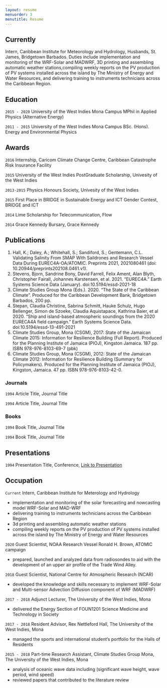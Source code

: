 ```yaml
---
layout: resume
menuorder: 3
menutitle: Resume
---
```

## Currently

Intern, Caribbean Institute for Meteorology and Hydrology, Husbands, St. James,
Bridgetown Barbados. Duties include implementation and monitoring of the WRF-Solar and
MADWRF, 3D printing and assembling automatic weather stations,compiling weekly reports 
on the PV production of PV systems installed across the island by The Ministry of Energy 
and Water Resources, and delivering training to instruments technicians across the 
Caribbean Region.


## Education

`2015 - 2020`
University of the West Indies Mona Campus
MPhil in Applied Physics (Alternative Energy)


`2011 - 2015`
University of the West Indies Mona Campus
BSc. (Hons). Energy and Environmental Physics 

## Awards

`2016` 
Internship, Caricom Climate Change Centre, Caribbean Catastrophe Risk Insurance Facility

`2015` 
University of the West Indies PostGraduate Scholarship, Univesity of the West Indies

`2013-2015` 
Physics Honours Society, Univesity of the West Indies

`2015` 
First Place in BRIDGE in Sustainable Energy and ICT Gender Contest, BRIDGE and ICT

`2014` 
Lime Scholarship for Telecommunication, Flow

`2014` 
Grace Kennedy Bursary, Grace Kennedy

## Publications
1. Hall, K.; Daley, A.; Whitehall, S.; Sandiford, S.; Gentemann, C.L. Validating Salinity From SMAP With Saildrones and Research Vessel Data During EUREC4A-OA/ATOMIC. Preprints 2021, 2021080461 (doi: 10.20944/preprints202108.0461.v1).
2. Stevens, Bjorn, Sandrine Bony, David Farrell, Felix Ament, Alan Blyth, Christopher Fairall, Johannes Karstensen, et al. 2021. “EUREC4A.” Earth Systems Science Data (January). doi:10.5194/essd-2021-18
3. Climate Studies Group Mona (Eds.). 2020. “The State of the Caribbean  Climate”. Produced for the Caribbean Development Bank, Bridgetown Barbados, 200 pp.
4. Stepan, Claudia Christine,  Sabrina Schmitt, Hauke Schulz, Hugo Bellenger, Simon de Szoeke, Claudia Aquistapace, Kathrina Baier, et al 2020. “Ship and island-based atmospheric soundings from the 2020 EURECA4A field campaign.” Earth Systems Science Data. doi:10.5194/essd-13-491-2021
5. Climate Studies Group, Mona (CSGM), 2017: State of the Jamaican Climate 2015: Information for Resilience Building (Full Report). Produced for the Planning Institute of Jamaica (PIOJ), Kingston Jamaica. 187 pp. ISBN 978-976-8103-69-7 (pbk)
6. Climate Studies Group, Mona (CSGM), 2012: State of the Jamaican Climate 2012: Information for Resilience Building (Summary for Policymakers). Produced for the Planning Institute of Jamaica (PIOJ), Kingston, Jamaica. 47 pp. ISBN 978-976-8103-42-0.
<!-- A list is also available [online](https://scholar.google.co.uk/citations?user=LTOTl0YAAAAJ) -->

### Journals

`1994`
Article Title, Journal Title

`1994`
Article Title, Journal Title

### Books

`1994`
Book Title, Journal Title

`1994`
Book Title, Journal Title


## Presentations

`1994`
Presentation Title, Conference, <a href="https://MyWebsite.tld/presentation1">Link to Presentation</a>


## Occupation

`Current`
Intern, Caribbean Institute for Meterology and Hydrology 

- implementation and monitoring of the solar forecasting and nowcasting model WRF-Solar and MAD-WRF
- delivering training to instruments technicians across the Caribbean Region
- 3d printing and assembling automatic weather stations
- compiling weekly reports on the PV production of PV systems installed across the island by The Ministry of Energy and Water Resources

`2020`
Guest Scientist, NOAA Research Vessel Ronald H. Brown, ATOMIC campaign 

- prepared, launched and analyzed data from radiosondes to aid with the development of an upper air profile of the Trade Wind Alley.

`2018`
Guest Scientist, National Centre for Atmospheric Research (NCAR)

- developed the knowledge and skills necessary to implement WRF-Solar and Multi-sensor Advection Diffusion component of WRF (MADWRF) 

`2017 - 2018`
Adjunct Lecturer, The University of the West Indies, Mona

- delivered the Energy Section of FOUN1201 Science Medicine and Technology in Society

`2017 - 2018`
Resident Advisor, Rex Nettleford Hall, The University of the West Indies, Mona

- managed the sports and international student’s portfolio for the Halls of Residents

`2015 - 2018`
Part-time Research Assistant, Climate Studies Group Mona, The University of the West Indies, Mona 

- analysis of oceanic wave data including (significant wave height, wave period, wind speed)
- reviewed papers that contributed to the literature review

<!-- ### Footer Last updated: May 2013 -->


